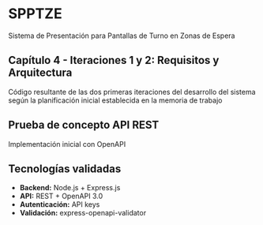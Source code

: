 # SPPTZE
Sistema de Presentación para Pantallas de Turno en Zonas de Espera

## Capítulo 4 - Iteraciones 1 y 2: Requisitos y Arquitectura
Código resultante de las dos primeras iteraciones del desarrollo del sistema según la planificación inicial establecida en la memoria de trabajo

## Prueba de concepto API REST
Implementación inicial con OpenAPI

## Tecnologías validadas
- **Backend:** Node.js + Express.js  
- **API:** REST + OpenAPI 3.0
- **Autenticación:** API keys
- **Validación:** express-openapi-validator
